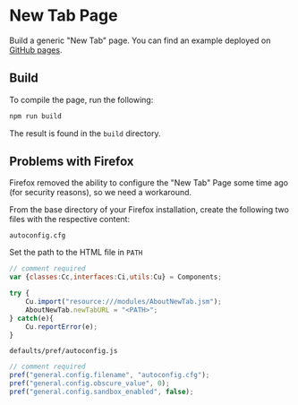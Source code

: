 # New Tab Page

Build a generic "New Tab" page. You can find an example deployed on [GitHub pages](https://alexanderkosnac.github.io/new-tab/).


## Build

To compile the page, run the following:

```bash
npm run build
```

The result is found in the `build` directory.


## Problems with Firefox

Firefox removed the ability to configure the "New Tab" Page some time ago
(for security reasons), so we need a workaround.

From the base directory of your Firefox installation, create the following two
files with the respective content:


`autoconfig.cfg`

Set the path to the HTML file in `PATH`

```javascript
// comment required
var {classes:Cc,interfaces:Ci,utils:Cu} = Components;

try {
    Cu.import("resource:///modules/AboutNewTab.jsm");
    AboutNewTab.newTabURL = "<PATH>";
} catch(e){
    Cu.reportError(e);
}
```


`defaults/pref/autoconfig.js`

```javascript
// comment required
pref("general.config.filename", "autoconfig.cfg");
pref("general.config.obscure_value", 0);
pref("general.config.sandbox_enabled", false);
```

